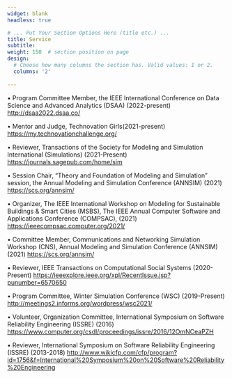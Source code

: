 ```yaml
---
widget: blank
headless: true

# ... Put Your Section Options Here (title etc.) ...
title: Service
subtitle:
weight: 150  # section position on page
design:
  # Choose how many columns the section has. Valid values: 1 or 2.
  columns: '2'
  
---
```

•	Program Committee Member, the IEEE International Conference on Data Science and Advanced Analytics (DSAA) (2022-present)
http://dsaa2022.dsaa.co/

•	Mentor and Judge, Technovation Girls(2021-present)
https://my.technovationchallenge.org/

•	Reviewer, Transactions of the Society for Modeling and Simulation International (Simulations) (2021-Present)
https://journals.sagepub.com/home/sim

•	Session Chair, “Theory and Foundation of Modeling and Simulation” session, the Annual Modeling and Simulation Conference (ANNSIM) (2021)
https://scs.org/annsim/

•	Organizer, The IEEE International Workshop on Modeling for Sustainable Buildings & Smart Cities (MSBS), The IEEE Annual Computer Software and 	Applications Conference (COMPSAC), (2021)
https://ieeecompsac.computer.org/2021/

•	Committee Member, Communications and Networking Simulation Workshop (CNS), Annual Modeling and Simulation Conference (ANNSIM) (2021)
https://scs.org/annsim/

•	Reviewer, IEEE Transactions on Computational Social Systems (2020-Present)
https://ieeexplore.ieee.org/xpl/RecentIssue.jsp?punumber=6570650

•	Program Committee, Winter Simulation Conference (WSC) (2019-Present)
http://meetings2.informs.org/wordpress/wsc2021/

•	Volunteer, Organization Committee, International Symposium on Software Reliability Engineering (ISSRE) (2016)
https://www.computer.org/csdl/proceedings/issre/2016/12OmNCeaPZH

•	Reviewer, International Symposium on Software Reliability Engineering (ISSRE) (2013-2018)
http://www.wikicfp.com/cfp/program?id=1756&f=International%20Symposium%20on%20Software%20Reliability%20Engineering
